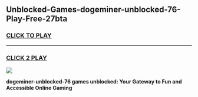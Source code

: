 
## Unblocked-Games-dogeminer-unblocked-76-Play-Free-27bta
<h3>
<a href="https://premium76.site?title=dogeminer-unblocked-76&ref=23A">CLICK TO PLAY</a></h3>
<hr>

<h3>
<a href="https://premium76.site?title=dogeminer-unblocked-76&ref=23A">CLICK 2 PLAY</a>
  
</h3>

<a href="https://premium76.site?title=dogeminer-unblocked-76&ref=23A"><img src="https://clearcache.store/games.png"></a>


**dogeminer-unblocked-76 games unblocked: Your Gateway to Fun and Accessible Online Gaming**
